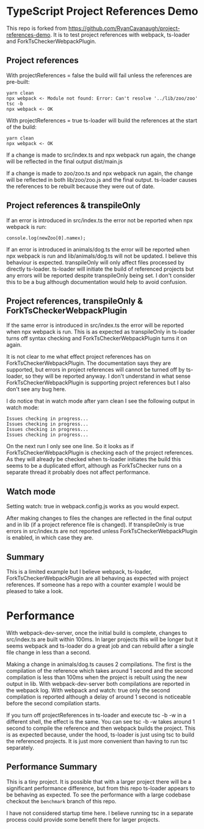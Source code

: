 # TypeScript Project References Demo

This repo is forked from https://github.com/RyanCavanaugh/project-references-demo.  It is to test project references with webpack, ts-loader and ForkTsCheckerWebpackPlugin.

## Project references

With projectReferences = false the build will fail unless the references are pre-built:
```
yarn clean
npx webpack <- Module not found: Error: Can't resolve '../lib/zoo/zoo'
tsc -b
npx webpack <- OK
```

With projectReferences = true ts-loader will build the references at the start of the build:
```
yarn clean
npx webpack <- OK
```

If a change is made to src/index.ts and npx webpack run again, the change will be reflected in the final output dist/main.js

If a change is made to zoo/zoo.ts and npx webpack run again, the change will be reflected in both lib/zoo/zoo.js and the final output.  ts-loader causes the references to be rebuilt because they were out of date.

## Project references & transpileOnly

If an error is introduced in src/index.ts the error not be reported when npx webpack is run:
```
console.log(newZoo[0].namex);
```

If an error is introduced in animals/dog.ts the error will be reported when npx webpack is run and lib/animals/dog.ts will not be updated.  I believe this behaviour is expected.  transpileOnly will only affect files processed by directly ts-loader. ts-loader will initiate the build of referenced projects but any errors will be reported despite transpileOnly being set.  I don't consider this to be a bug although documentation would help to avoid confusion.

## Project references, transpileOnly & ForkTsCheckerWebpackPlugin

If the same error is introduced in src/index.ts the error will be reported when npx webpack is run.  This is as expected as transpileOnly in ts-loader turns off syntax checking and ForkTsCheckerWebpackPlugin turns it on again.

It is not clear to me what effect project references has on ForkTsCheckerWebpackPlugin.  The documentation says they are supported, but errors in project references will cannot be turned off by ts-loader, so they will be reported anyway.  I don't understand in what sense ForkTsCheckerWebpackPlugin is supporting project references but I also don't see any bug here.

I do notice that in watch mode after yarn clean I see the following output in watch mode:
```
Issues checking in progress...
Issues checking in progress...
Issues checking in progress...
Issues checking in progress...
```
On the next run I only see one line. So it looks as if ForkTsCheckerWebpackPlugin is checking each of the project references. As they will already be checked when ts-loader initiates the build this seems to be a duplicated effort, although as ForkTsChecker runs on a separate thread it probably does not affect performance.

## Watch mode

Setting watch: true in webpack.config.js works as you would expect.

After making changes to files the changes are reflected in the final output and in lib (if a project reference file is changed).  If transpileOnly is true errors in src/index.ts are not reported unless ForkTsCheckerWebpackPlugin is enabled, in which case they are.

## Summary

This is a limited example but I believe webpack, ts-loader, ForkTsCheckerWebpackPlugin are all behaving as expected with project references.  If someone has a repo with a counter example I would be pleased to take a look.

# Performance

With webpack-dev-server, once the initial build is complete, changes to src/index.ts are built within 100ms.  In larger projects this will be longer but it seems webpack and ts-loader do a great job and can rebuild after a single file change in less than a second.

Making a change in animals/dog.ts causes 2 compilations.  The first is the compilation of the reference which takes around 1 second and the second compilation is less than 100ms when the project is rebuilt using the new output in lib.  With webpack-dev-server both compilations are reported in the webpack log.  With webpack and watch: true only the second compilation is reported although a delay of around 1 second is noticeable before the second compilation starts.

If you turn off projectReferences in ts-loader and execute tsc -b -w in a different shell, the effect is the same.  You can see tsc -b -w takes around 1 second to compile the reference and then webpack builds the project. This is as expected because, under the hood, ts-loader is just using tsc to build the referenced projects.  It is just more convenient than having to run tsc separately.

## Performance Summary

This is a tiny project.  It is possible that with a larger project there will be a significant performance difference, but from this repo ts-loader appears to be behaving as expected.  To see the performance with a large codebase checkout the <code>benchmark</code> branch of this repo.

I have not considered startup time here.  I believe running tsc in a separate process could provide some benefit there for larger projects.